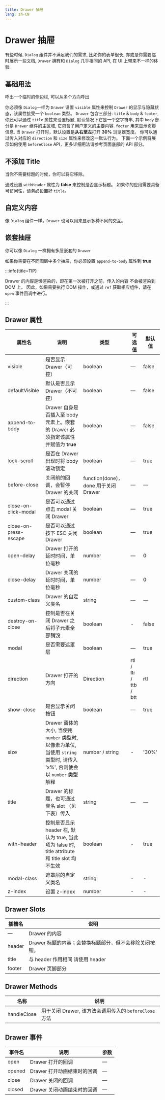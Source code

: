 ```yaml
---
title: Drawer 抽屉
lang: zh-CN
---
```


# Drawer 抽屉

有些时候, `Dialog` 组件并不满足我们的需求, 比如你的表单很长, 亦或是你需要临时展示一些文档, `Drawer` 拥有和 `Dialog` 几乎相同的 API, 在 UI 上带来不一样的体验.

## 基础用法

呼出一个临时的侧边栏, 可以从多个方向呼出

你必须像 `Dialog`一样为 `Drawer` 设置 `visible` 属性来控制 `Drawer` 的显示与隐藏状态，该属性接受一个 `boolean` 类型。 `Drawer` 包含三部分: `title` & `body` & `footer`, 你还可以通过 `title` 属性来设置标题, 默认情况下它是一个空字符串, 其中 `body` 部分是 `Drawer` 组件的主区域, 它包含了用户定义的主要内容. `footer` 用来显示页脚信息. 当 `Drawer` 打开时，默认设置是**从右至左**打开 **30%** 浏览器宽度。 你可以通过传入对应的 `direction` 和 `size` 属性来修改这一默认行为。 下面一个示例将展示如何使用 `beforeClose` API，更多详细用法请参考页面底部的 API 部分。

<code src="./basic-usage.tsx"></code>

## 不添加 Title

当你不需要标题的时候，你可以将它移除。

通过设置 `withHeader` 属性为 **false** 来控制是否显示标题。 如果你的应用需要具备可访问性，请务必设置好 `title`。

<code src="./no-title.tsx"></code>

## 自定义内容

像 `Dialog` 组件一样，`Drawer` 也可以用来显示多种不同的交互。

<code src="./customization-content.tsx"></code>

<!-- ## 自定义头部

`header` 可用于自定义显示标题的区域。 为了保持可用性，除了使用此插槽外，使用 `title` 属性，或使用 `titleId` 插槽属性来指定哪些元素应该读取为抽屉标题。

<code src="./customization-header.tsx"></code> -->

## 嵌套抽屉

你可以像 `Dialog` 一样拥有多层嵌套的 `Drawer`

如果你需要在不同图层中多个抽屉，你必须设置 `append-to-body` 属性到 **true**

<code src="./nested-drawer.tsx"></code>

:::info{title=TIP}

Drawer 的内容是懒渲染的，即在第一次被打开之前，传入的内容 不会被渲染到 DOM 上。 因此，如果需要执行 DOM 操作，或通过 `ref` 获取相应组件，请在 `open` 事件回调中进行。

:::

## Drawer 属性

| 属性名                | 说明                                                                                                                       | 类型                                 | 可选值                | 默认值 |
| --------------------- | -------------------------------------------------------------------------------------------------------------------------- | ------------------------------------ | --------------------- | ------ |
| visible               | 是否显示 Drawer（可控）                                                                                                    | boolean                              | —                     | false  |
| defaultVisible        | 默认是否显示 Drawer（不可控）                                                                                              | boolean                              | —                     | false  |
| append-to-body        | Drawer 自身是否插入至 body 元素上。嵌套的 Drawer 必须指定该属性并赋值为 **true**                                           | boolean                              | —                     | false  |
| lock-scroll           | 是否在 Drawer 出现时将 body 滚动锁定                                                                                       | boolean                              | —                     | true   |
| before-close          | 关闭前的回调，会暂停 Drawer 的关闭                                                                                         | function(done)，done 用于关闭 Drawer | —                     | —      |
| close-on-click-modal  | 是否可以通过点击 modal 关闭 Drawer                                                                                         | boolean                              | —                     | true   |
| close-on-press-escape | 是否可以通过按下 ESC 关闭 Drawer                                                                                           | boolean                              | —                     | true   |
| open-delay            | Drawer 打开的延时时间，单位毫秒                                                                                            | number                               | —                     | 0      |
| close-delay           | Drawer 关闭的延时时间，单位毫秒                                                                                            | number                               | —                     | 0      |
| custom-class          | Drawer 的自定义类名                                                                                                        | string                               | —                     | —      |
| destroy-on-close      | 控制是否在关闭 Drawer 之后将子元素全部销毁                                                                                 | boolean                              | -                     | false  |
| modal                 | 是否需要遮罩层                                                                                                             | boolean                              | —                     | true   |
| direction             | Drawer 打开的方向                                                                                                          | Direction                            | rtl / ltr / ttb / btt | rtl    |
| show-close            | 是否显示关闭按钮                                                                                                           | boolean                              | —                     | true   |
| size                  | Drawer 窗体的大小, 当使用 `number` 类型时, 以像素为单位, 当使用 `string` 类型时, 请传入 'x%', 否则便会以 `number` 类型解释 | number / string                      | -                     | '30%'  |
| title                 | Drawer 的标题，也可通过具名 slot （见下表）传入                                                                            | string                               | —                     | —      |
| with-header           | 控制是否显示 header 栏, 默认为 true, 当此项为 false 时, title attribute 和 title slot 均不生效                             | boolean                              | -                     | true   |
| modal-class           | 遮罩层的自定义类名                                                                                                         | string                               | -                     | -      |
| z-index               | 设置 z-index                                                                                                               | number                               | -                     | -      |

## Drawer Slots

| 插槽名 | 说明                                                    |
| ------ | ------------------------------------------------------- |
| —      | Drawer 的内容                                           |
| header | Drawer 标题的内容；会替换标题部分，但不会移除关闭按钮。 |
| title  | 与 header 作用相同 请使用 header                        |
| footer | Drawer 页脚部分                                         |

## Drawer Methods

| 名称        | 说明                                                   |
| ----------- | ------------------------------------------------------ |
| handleClose | 用于关闭 Drawer, 该方法会调用传入的 `beforeClose` 方法 |

## Drawer 事件

| 事件名 | 说明                        | 参数 |
| ------ | --------------------------- | ---- |
| open   | Drawer 打开的回调           | —    |
| opened | Drawer 打开动画结束时的回调 | —    |
| close  | Drawer 关闭的回调           | —    |
| closed | Drawer 关闭动画结束时的回调 | —    |
